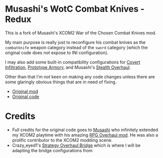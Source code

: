 # Musashi's WotC Combat Knives - Redux
This is a fork of Musashi's XCOM2 War of the Chosen Combat Knives mod. 

My main purpose is really just to reconfigure his combat knives as the `combatknife` weapon category instead of the `sword` category (which the original code does not expose to INI configuration).

I may also add some built-in compatibility configurations for [Covert Infiltration](https://steamcommunity.com/sharedfiles/filedetails/?id=2567230730), [Prototype Armory](https://steamcommunity.com/workshop/filedetails/?id=2567230602), and Musashi's [Stealth Overhaul](https://steamcommunity.com/workshop/filedetails/?id=1135111760).

Other than that I'm not keen on making any code changes unless there are some glaringly obvious things that are in need of fixing.

- [Original mod](https://steamcommunity.com/sharedfiles/filedetails/?id=1135248412)
- [Original code](https://github.com/Musashi1584/CombatKnife)

# Credits
- Full credits for the original code goes to [Musashi](https://github.com/Musashi1584) who infinitely extended my XCOM2 playtime with his amazing [RPG Overhaul mod](https://steamcommunity.com/sharedfiles/filedetails/?id=1280477867). He was also a prolific contributor to the XCOM2 modding scene.
- Crazy_eyed1's [Strategy Overhaul Bridge](https://steamcommunity.com/sharedfiles/filedetails/?id=2548504871) which is where I will be adapting the bridge configurations from
